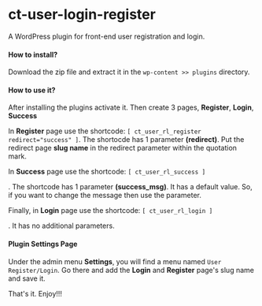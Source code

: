 # ct-user-login-register
A WordPress plugin for front-end user registration and login.

<h4>How to install?</h4>
Download the zip file and extract it in the <code>wp-content >> plugins</code> directory.

<h4>How to use it?</h4>
<p>After installing the plugins activate it. Then create 3 pages, <strong>Register</strong>, <strong>Login</strong>, <strong>Success</strong></p>

<p>In <b>Register</b> page use the shortcode: <code>[ ct_user_rl_register redirect="success" ]</code>. The shortocde has 1 parameter <b>(redirect)</b>. Put the redirect page <b>slug name</b> in the redirect parameter within the quotation mark.</p>

<p>In <b>Success</b> page use the shortcode: <code>[ ct_user_rl_success ]</code></p>. The shortcode has 1 parameter <b>(success_msg)</b>. It has a default value. So, if you want to change the message then use the parameter.

<p>Finally, in <b>Login</b> page use the shortcode: <code>[ ct_user_rl_login ]</code></p>. It has no additional parameters.

<h4>Plugin Settings Page</h4>
<p>Under the admin menu <b>Settings</b>, you will find a menu named <code>User Register/Login</code>. Go there and add the <b>Login</b> and <b>Register</b> page's slug name and save it.</p>

<p>That's it. Enjoy!!!</p>
